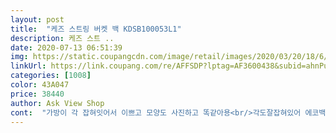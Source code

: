 ```yaml
---
layout: post 
title:  "케즈 스트링 버켓 백 KDSB100053L1" 
description: 케즈 스트 ..
date: 2020-07-13 06:51:39 
img: https://static.coupangcdn.com/image/retail/images/2020/03/20/18/6/8084b48e-0585-4589-9678-a23512eaf96f.jpg 
linkUrl: https://link.coupang.com/re/AFFSDP?lptag=AF3600438&subid=ahnPublicAsk&pageKey=1749096436&itemId=2978731641&vendorItemId=70405043289&traceid=V0-113-3ac38562fff053ab 
categories: [1008] 
color: 43A047 
price: 38440 
author: Ask View Shop 
cont:  "가방이 각 잡혀잇어서 이쁘고 모양도 사진하고 똑같아용<br/>각도잘잡혀있어 에코백 답지 않게 깔끔하고 예뻐요^^<br/>너무 너무 이뻐요.<br/>크기도 적당하고 각이 잡혀있어서 넘어지지않고 재질이며 다 맘에 들어요.<br/>지금 잘들고 다녀요.<br/>네이비도 사고싶네요^^<br/>데일리로 편한옷에 잘들고 다닐것같아요<br/>로켓배송이라 바로 받을수 잇어서 넘 좋아용<br/>배송도 찌그러짐 없이 신문지 꽉꽉 채워져 보내졌고<br/>빠르게 배송받아 좋아요^^<br/>사이즈도 원하던 사이즈고 바닥도 가죽이라<br/>소량의 물건 핸드폰 지갑 화장품약간 보조배터리 정도 들고다니기 좋아요<br/>안에 복주머니처럼 포인트로 닫을수 있어 더예쁜것 같아요^^<br/>잘 들고 다닐거 같아요 ^^<br/>특유의 냄세도 없네요<br/>화면과 같이 똑같이 예뻐요<br/>" 
---
```

